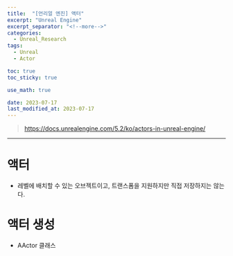 ```yaml
---
title:  "[언리얼 엔진] 액터"
excerpt: "Unreal Engine"
excerpt_separator: "<!--more-->"
categories:
  - Unreal_Research
tags:
  - Unreal
  - Actor

toc: true
toc_sticky: true

use_math: true

date: 2023-07-17
last_modified_at: 2023-07-17
---
```


> https://docs.unrealengine.com/5.2/ko/actors-in-unreal-engine/

---

# 액터
- 레벨에 배치할 수 있는 오브젝트이고, 트랜스폼을 지원하지만 직접 저장하지는 않는다.

# 액터 생성
- AActor 클래스